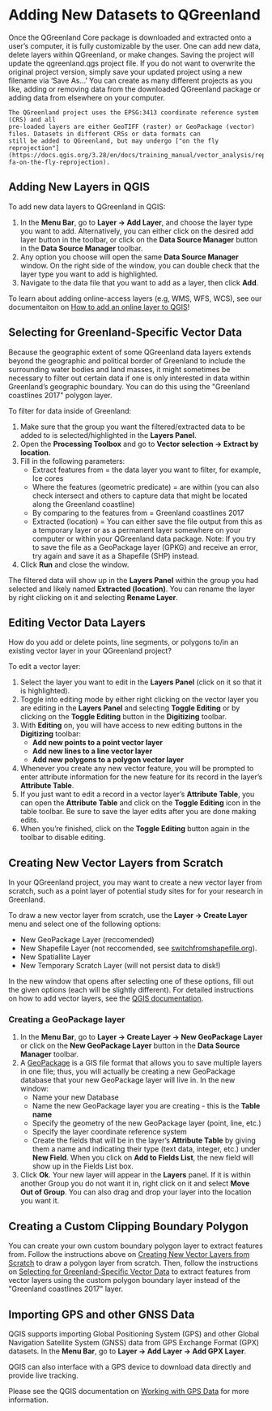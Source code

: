 # Adding New Datasets to QGreenland

Once the QGreenland Core package is downloaded and extracted onto a user’s
computer, it is fully customizable by the user. One can add new data, delete
layers within QGreenland, or make changes.  Saving the project will update the
qgreenland.qgs project file. If you do not want to overwrite the original project
version, simply save your updated project using a new filename via ‘Save As...’
You can create as many different projects as you like, adding or removing data
from the downloaded QGreenland package or adding data from elsewhere on your
computer.


```{note}
The QGreenland project uses the EPSG:3413 coordinate reference system (CRS) and all
pre-loaded layers are either GeoTIFF (raster) or GeoPackage (vector)
files. Datasets in different CRSs or data formats can
still be added to QGreenland, but may undergo ["on the fly
reprojection"](https://docs.qgis.org/3.28/en/docs/training_manual/vector_analysis/reproject_transform.html#basic-fa-on-the-fly-reprojection).
```


## Adding New Layers in QGIS

To add new data layers to QGreenland in QGIS:
1. In the **Menu Bar**, go to **Layer -> Add Layer**, and choose the layer type
   you want to add. Alternatively, you can either click on the desired add layer
   button in the toolbar, or click on the **Data Source Manager** button in the
   **Data Source Manager** toolbar.
2. Any option you choose will open the same **Data Source Manager** window. On
   the right side of the window, you can double check that the layer type you want
   to add is highlighted.
3. Navigate to the data file that you want to add as a layer, then click **Add**.

To learn about adding online-access layers (e.g, WMS, WFS, WCS), see our
documentaiton on [How to add an online layer to
QGIS](/user/how-to/online-layers.md)!


## Selecting for Greenland-Specific Vector Data

Because the geographic extent of some QGreenland data layers extends beyond the
geographic and political border of Greenland to include the surrounding water bodies
and land masses, it might sometimes be necessary to filter out certain data if one is only
interested in data within Greenland’s geographic boundary. You can do this using the
"Greenland coastlines 2017" polygon layer.

To filter for data inside of Greenland:
1. Make sure that the group you want the filtered/extracted data to be added to is
   selected/highlighted in the **Layers Panel**.
2. Open the **Processing Toolbox** and go to **Vector selection -> Extract by location**.
3. Fill in the following parameters:
   * Extract features from = the data layer you want to filter, for example, Ice cores
   * Where the features (geometric predicate) = are within (you can also check intersect and
     others to capture data that might be located along the Greenland coastline)
   * By comparing to the features from = Greenland coastlines 2017
   * Extracted (location) = You can either save the file output from this as a temporary layer
     or as a permanent layer somewhere on your computer or within your QGreenland data
     package. Note: If you try to save the file as a GeoPackage layer (GPKG) and receive an
     error, try again and save it as a Shapefile (SHP) instead.
4. Click **Run** and close the window.

The filtered data will show up in the **Layers Panel** within the group you had selected and likely
named **Extracted (location)**. You can rename the layer by right clicking on it and selecting
**Rename Layer**.

## Editing Vector Data Layers
How do you add or delete points, line segments, or polygons to/in an existing vector layer in
your QGreenland project?

To edit a vector layer:
1. Select the layer you want to edit in the **Layers Panel** (click on it so that it is
   highlighted).
2. Toggle into editing mode by either right clicking on the vector layer you are
   editing in the **Layers Panel** and selecting **Toggle Editing** or by clicking on the
   **Toggle Editing** button in the **Digitizing** toolbar.
3. With **Editing** on, you will have access to new editing buttons in the **Digitizing**
   toolbar:
   * **Add new points to a point vector layer**
   * **Add new lines to a line vector layer**
   * **Add new polygons to a polygon vector layer**
4. Whenever you create any new vector feature, you will be prompted to enter
   attribute information for the new feature for its record in the layer’s **Attribute
   Table**.
5. If you just want to edit a record in a vector layer’s **Attribute Table**, you can open
   the **Attribute Table** and click on the **Toggle Editing** icon in the table toolbar. Be
   sure to save the layer edits after you are done making edits.
6. When you’re finished, click on the **Toggle Editing** button again in the toolbar to
   disable editing.

## Creating New Vector Layers from Scratch

In your QGreenland project, you may want to create a new vector layer from
scratch, such as a point layer of potential study sites for for your research in
Greenland.

To draw a new vector layer from scratch, use the **Layer -> Create Layer** menu
and select one of the following options:

* New GeoPackage Layer (reccomended)
* New Shapefile Layer (not reccomended, see
  [switchfromshapefile.org](http://switchfromshapefile.org/)).
* New Spatiallite Layer
* New Temporary Scratch Layer (will not persist data to disk!)

In the new window that opens after selecting one of these options, fill out the
given options (each will be slightly different). For detailed instructions on
how to add vector layers, see the [QGIS
documentation](https://docs.qgis.org/3.28/en/docs/user_manual/managing_data_source/create_layers.html#creating-new-vector-layers).


### Creating a GeoPackage layer

1. In the **Menu Bar**, go to **Layer -> Create Layer -> New GeoPackage Layer**
   or click on the **New GeoPackage Layer** button in the **Data Source
   Manager** toolbar.
2. A [GeoPackage](http://www.geopackage.org/) is a GIS file format that allows
   you to save multiple layers in one file; thus, you will actually be creating
   a new GeoPackage database that your new GeoPackage layer will live in. In the
   new window:
   * Name your new Database
   * Name the new GeoPackage layer you are creating - this is the **Table name**
   * Specify the geometry of the new GeoPackage layer (point, line, etc.)
   * Specify the layer coordinate reference system
   * Create the fields that will be in the layer’s **Attribute Table** by giving them a
     name and indicating their type (text data, integer, etc.) under **New Field**. When
     you click on **Add to Fields List**, the new field will show up in the Fields List box.
3. Click **Ok**. Your new layer will appear in the **Layers** panel. If it is
   within another Group you do not want it in, right click on it and select
   **Move Out of Group**.  You can also drag and drop your layer into the
   location you want it.


## Creating a Custom Clipping Boundary Polygon

You can create your own custom boundary polygon layer to extract features
from. Follow the instructions above on [Creating New Vector
Layers from
Scratch](#creating-new-vector-layers-from-scratch) to draw a
polygon layer from scratch. Then, follow the instructions on [Selecting for
Greenland-Specific Vector Data](#selecting-for-greenland-specific-vector-data) to
extract features from vector layers using the custom polygon boundary layer
instead of the "Greenland coastlines 2017" layer.


## Importing GPS and other GNSS Data

QGIS supports importing Global Positioning System (GPS) and other Global
Navigation Satellite System (GNSS) data from GPS Exchange Format (GPX)
datasets. In the **Menu Bar**, go to **Layer -> Add Layer -> Add GPX Layer**.

QGIS can also interface with a GPS device to download data directly and provide
live tracking.

Please see the QGIS documentation on [Working with GPS
Data](https://docs.qgis.org/3.28/en/docs/user_manual/working_with_gps/index.html)
for more information.
